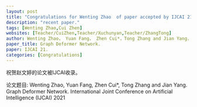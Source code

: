 ```yaml
---
layout: post
title: "Congratulations for Wenting Zhao  of paper accepted by IJCAI 21!"
description: "recent paper."
tags: [Wenting Zhao,Cui Zhen]
websites: [Teacher/CuiZhen,Teacher/Xuchunyan,Teacher/ZhangTong]
author: Wenting Zhao， Yuan Fang， Zhen Cui*，Tong Zhang and Jian Yang.
paper_title: Graph Deformer Network.
paper: IJCAI 21.
categories: [Congratulations]
---
```

祝贺赵文婷的论文被IJCAI收录。

论文题目: Wenting Zhao, Yuan Fang, Zhen Cui*, Tong Zhang and Jian Yang. Graph Deformer Network. International Joint Conference on Artificial Intelligence (IJCAI)  2021  


